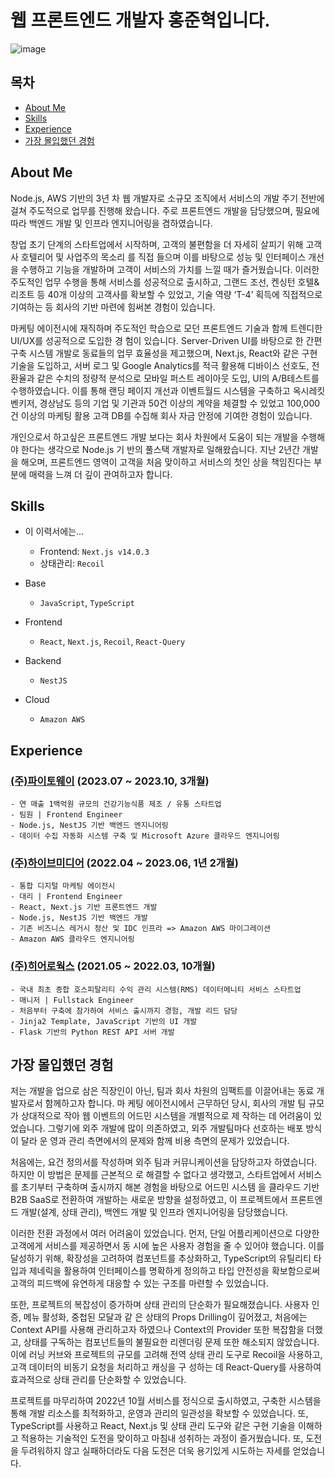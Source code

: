# 웹 프론트엔드 개발자 홍준혁입니다.

![image](https://github.com/ato-m-a/portfolio/assets/99224451/8e33f393-a346-4182-bf04-b25e1660da99)

## 목차

- [About Me](#About-Me)
- [Skills](#Skills)
- [Experience](#Experience)
- [가장 몰입했던 경험](#가장-몰입했던-경험)

## About Me

Node.js, AWS 기반의 3년 차 웹 개발자로 소규모 조직에서 서비스의 개발 주기 전반에 걸쳐 주도적으로 업무를 진행해 왔습니다. 주로 프론트엔드 개발을 담당했으며, 필요에 따라 백엔드 개발 및 인프라 엔지니어링을 겸하였습니다.

창업 초기 단계의 스타트업에서 시작하며, 고객의 불편함을 더 자세히 살피기 위해 고객사 호텔리어 및 사업주의 목소리 를 직접 들으며 이를 바탕으로 성능 및 인터페이스 개선을 수행하고 기능을 개발하며 고객이 서비스의 가치를 느낄 때가 즐거웠습니다. 이러한 주도적인 업무 수행을 통해 서비스를 성공적으로 출시하고, 그랜드 조선, 켄싱턴 호텔&리조트 등 40개 이상의 고객사를 확보할 수 있었고, 기술 역량 ‘T-4’ 획득에 직접적으로 기여하는 등 회사의 기반 마련에 힘써본 경험이 있습니다.

마케팅 에이전시에 재직하며 주도적인 학습으로 모던 프론트엔드 기술과 함께 트렌디한 UI/UX를 성공적으로 도입한 경 험이 있습니다. Server-Driven UI를 바탕으로 한 간편 구축 시스템 개발로 동료들의 업무 효율성을 제고했으며, Next.js, React와 같은 구현 기술을 도입하고, 서버 로그 및 Google Analytics를 적극 활용해 디바이스 선호도, 전환율과 같은 수치의 정량적 분석으로 모바일 퍼스트 레이아웃 도입, UI의 A/B테스트를 수행하였습니다. 이를 통해 랜딩 페이지 개선과 이벤트월드 시스템을 구축하고 옥시레킷벤키저, 경상남도 등의 기업 및 기관과 50건 이상의 계약을 체결할 수 있었고 100,000건 이상의 마케팅 활용 고객 DB를 수집해 회사 자금 안정에 기여한 경험이 있습니다.

개인으로서 하고싶은 프론트엔드 개발 보다는 회사 차원에서 도움이 되는 개발을 수행해야 한다는 생각으로 Node.js 기 반의 풀스택 개발자로 일해왔습니다. 지난 2년간 개발을 해오며, 프론트엔드 영역이 고객을 처음 맞이하고 서비스의 첫인 상을 책임진다는 부분에 매력을 느껴 더 깊이 관여하고자 합니다.

## Skills

- 이 이력서에는...
	- Frontend: `Next.js v14.0.3`
	- 상태관리: `Recoil`

- Base
  - `JavaScript`, `TypeScript`

- Frontend
  - `React`, `Next.js`, `Recoil`, `React-Query`

- Backend
  - `NestJS`

- Cloud
  - `Amazon AWS`

## Experience

### [(주)파이토웨이](https://www.phytoway.team/) (2023.07 ~ 2023.10, 3개월)
	- 연 매출 1백억원 규모의 건강기능식품 제조 / 유통 스타트업
	- 팀원 | Frontend Engineer
	- Node.js, NestJS 기반 백엔드 엔지니어링
	- 데이터 수집 자동화 시스템 구축 및 Microsoft Azure 클라우드 엔지니어링

### [(주)하이브미디어](http://hivemedia.co.kr/) (2022.04 ~ 2023.06, 1년 2개월)
	- 통합 디지털 마케팅 에이전시
	- 대리 | Frontend Engineer
	- React, Next.js 기반 프론트엔드 개발
	- Node.js, NestJS 기반 백엔드 개발
	- 기존 비즈니스 레거시 청산 및 IDC 인프라 => Amazon AWS 마이그레이션
	- Amazon AWS 클라우드 엔지니어링

### [(주)히어로웍스](https://www.heroworks.co.kr) (2021.05 ~ 2022.03, 10개월)
	- 국내 최초 종합 호스피탈리티 수익 관리 시스템(RMS) 데이터메니티 서비스 스타트업
	- 매니저 | Fullstack Engineer
	- 처음부터 구축에 참가하여 서비스 출시까지 경험, 개발 리드 담당
	- Jinja2 Template, JavaScript 기반의 UI 개발
	- Flask 기반의 Python REST API 서버 개발

## 가장 몰입했던 경험

저는 개발을 업으로 삼은 직장인이 아닌, 팀과 회사 차원의 임팩트를 이끌어내는 동료 개발자로서 함께하고자 합니다. 마 케팅 에이전시에서 근무하던 당시, 회사의 개발 팀 규모가 상대적으로 작아 웹 이벤트의 어드민 시스템을 개별적으로 제 작하는 데 어려움이 있었습니다. 그렇기에 외주 개발에 많이 의존하였고, 외주 개발팀마다 선호하는 배포 방식이 달라 운 영과 관리 측면에서의 문제와 함께 비용 측면의 문제가 있었습니다.

처음에는, 요건 정의서를 작성하며 외주 팀과 커뮤니케이션을 담당하고자 하였습니다. 하지만 이 방법은 문제를 근본적으 로 해결할 수 없다고 생각했고, 스타트업에서 서비스를 초기부터 구축하며 출시까지 해본 경험을 바탕으로 어드민 시스템 을 클라우드 기반 B2B SaaS로 전환하여 개발하는 새로운 방향을 설정하였고, 이 프로젝트에서 프론트엔드 개발(설계, 상태 관리), 백엔드 개발 및 인프라 엔지니어링을 담당했습니다.

이러한 전환 과정에서 여러 어려움이 있었습니다. 먼저, 단일 어플리케이션으로 다양한 고객에게 서비스를 제공하면서 동 시에 높은 사용자 경험을 줄 수 있어야 했습니다. 이를 달성하기 위해, 확장성을 고려하여 컴포넌트를 추상화하고, TypeScript의 유틸리티 타입과 제네릭을 활용하여 인터페이스를 명확하게 정의하고 타입 안전성을 확보함으로써 고객의 피드백에 유연하게 대응할 수 있는 구조를 마련할 수 있었습니다.

또한, 프로젝트의 복잡성이 증가하며 상태 관리의 단순화가 필요해졌습니다. 사용자 인증, 메뉴 활성화, 중첩된 모달과 같 은 상태의 Props Drilling이 깊어졌고, 처음에는 Context API를 사용해 관리하고자 하였으나 Context의 Provider 또한 복잡함을 더했고, 상태를 구독하는 컴포넌트들의 불필요한 리렌더링 문제 또한 해소되지 않았습니다. 이에 러닝 커브와 프로젝트의 규모를 고려해 전역 상태 관리 도구로 Recoil을 사용하고, 고객 데이터의 비동기 요청을 처리하고 캐싱을 구 성하는 데 React-Query를 사용하여 효과적으로 상태 관리를 단순화할 수 있었습니다.

프로젝트를 마무리하여 2022년 10월 서비스를 정식으로 출시하였고, 구축한 시스템을 통해 개발 리소스를 최적화하고, 운영과 관리의 일관성을 확보할 수 있었습니다. 또, TypeScript를 사용하고 React, Next.js 및 상태 관리 도구와 같은 구현 기술을 이해하고 적용하는 기술적인 도전을 맞이하고 마침내 성취하는 과정이 즐거웠습니다. 또, 도전을 두려워하지 않고 실패하더라도 다음 도전은 더욱 용기있게 시도하는 자세를 얻었습니다.
